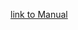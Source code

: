 [link to Manual](https://kinesis-ergo.com/wp-content/uploads/Advantage360-ZMK-KB360-PRO-Users-Manual-v3-10-23.pdf)
